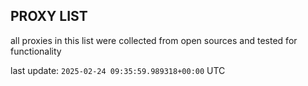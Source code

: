 ## PROXY LIST

all proxies in this list were collected from open sources and tested for functionality

last update: `2025-02-24 09:35:59.989318+00:00` UTC